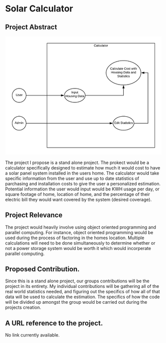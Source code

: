 
# Solar Calculator
## Project Abstract

![Use Case Image](CurtisKieser_SolarCalculator.png)

The project I propose is a stand alone project. The prokect would be a calculator specifically designed to estimate how much it would cost to have a solar panel system installed in the users home. The calculator would take specific information from the user and use up to date statistics of parchasing and installation costs to give the user a personalized estimation. Potential information the user would input would be KWH usage per day, or square footage of home, location of home, and the percentage of their electric bill they would want covered by the system (desired coverage). 


## Project Relevance

The project would heavily involve using object oriented programming and parallel computing. For instance, object oriented programming would be used during the process of factoring in the homes location. Multiple calculations will need to be done simultaneously to determine whether or not a power storage system would be worth it which would incorperate parallel computing.  

## Proposed Contribution.
Since this is a stand alone project, our groups contributions will be the project in its entirety. My individual contributions will be gathering all of the real world statistics needed, and figuring out the specifics of how all of that data will be used to calculate the estimation. The specifics of how the code will be divided up amongst the group would be carried out during the projects creation. 

## A URL reference to the project.
No link currently available. 

